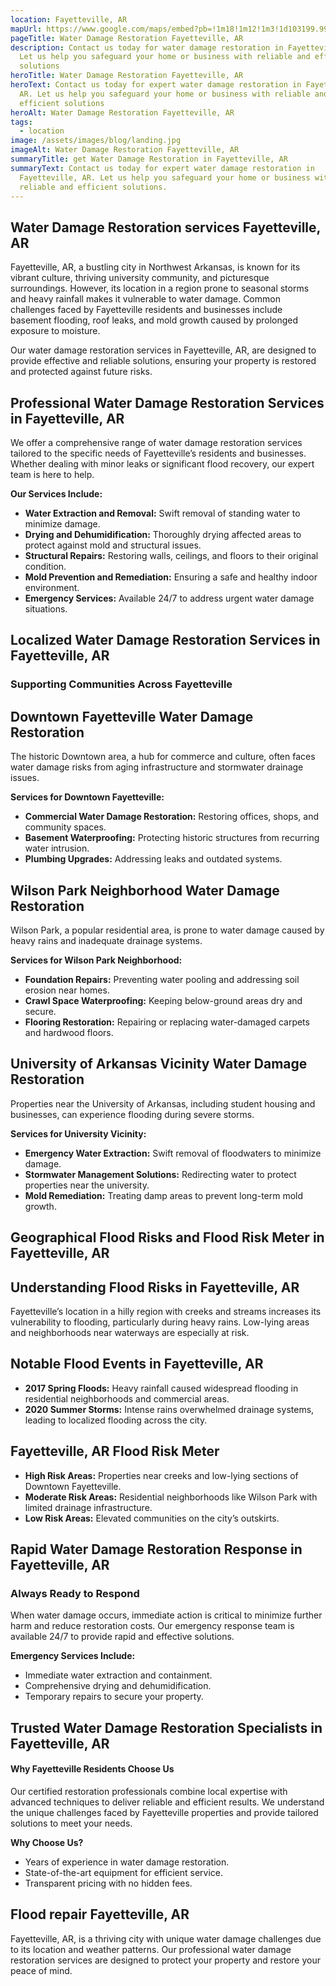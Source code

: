 ```yaml
---
location: Fayetteville, AR
mapUrl: https://www.google.com/maps/embed?pb=!1m18!1m12!1m3!1d103199.99527967288!2d-94.2448523498464!3d36.06910768370527!2m3!1f0!2f0!3f0!3m2!1i1024!2i768!4f13.1!3m3!1m2!1s0x87c96f7b2fb53e9d%3A0x4519f069fcb4c8cf!2sFayetteville%2C%20AR!5e0!3m2!1sen!2sus!4v1735880987051!5m2!1sen!2sus
pageTitle: Water Damage Restoration Fayetteville, AR
description: Contact us today for water damage restoration in Fayetteville, AR.
  Let us help you safeguard your home or business with reliable and efficient
  solutions
heroTitle: Water Damage Restoration Fayetteville, AR
heroText: Contact us today for expert water damage restoration in Fayetteville,
  AR. Let us help you safeguard your home or business with reliable and
  efficient solutions
heroAlt: Water Damage Restoration Fayetteville, AR
tags:
  - location
image: /assets/images/blog/landing.jpg
imageAlt: Water Damage Restoration Fayetteville, AR
summaryTitle: get Water Damage Restoration in Fayetteville, AR
summaryText: Contact us today for expert water damage restoration in
  Fayetteville, AR. Let us help you safeguard your home or business with
  reliable and efficient solutions.
---
```

## Water Damage Restoration services Fayetteville, AR

Fayetteville, AR, a bustling city in Northwest Arkansas, is known for its vibrant culture, thriving university community, and picturesque surroundings. However, its location in a region prone to seasonal storms and heavy rainfall makes it vulnerable to water damage. Common challenges faced by Fayetteville residents and businesses include basement flooding, roof leaks, and mold growth caused by prolonged exposure to moisture.

Our water damage restoration services in Fayetteville, AR, are designed to provide effective and reliable solutions, ensuring your property is restored and protected against future risks.

## Professional Water Damage Restoration Services in Fayetteville, AR

We offer a comprehensive range of water damage restoration services tailored to the specific needs of Fayetteville’s residents and businesses. Whether dealing with minor leaks or significant flood recovery, our expert team is here to help.

**Our Services Include:**

* **Water Extraction and Removal:** Swift removal of standing water to minimize damage.
* **Drying and Dehumidification:** Thoroughly drying affected areas to protect against mold and structural issues.
* **Structural Repairs:** Restoring walls, ceilings, and floors to their original condition.
* **Mold Prevention and Remediation:** Ensuring a safe and healthy indoor environment.
* **Emergency Services:** Available 24/7 to address urgent water damage situations.

## Localized Water Damage Restoration Services in Fayetteville, AR

### Supporting Communities Across Fayetteville

## Downtown Fayetteville Water Damage Restoration

The historic Downtown area, a hub for commerce and culture, often faces water damage risks from aging infrastructure and stormwater drainage issues.

**Services for Downtown Fayetteville:**

* **Commercial Water Damage Restoration:** Restoring offices, shops, and community spaces.
* **Basement Waterproofing:** Protecting historic structures from recurring water intrusion.
* **Plumbing Upgrades:** Addressing leaks and outdated systems.

## Wilson Park Neighborhood Water Damage Restoration

Wilson Park, a popular residential area, is prone to water damage caused by heavy rains and inadequate drainage systems.

**Services for Wilson Park Neighborhood:**

* **Foundation Repairs:** Preventing water pooling and addressing soil erosion near homes.
* **Crawl Space Waterproofing:** Keeping below-ground areas dry and secure.
* **Flooring Restoration:** Repairing or replacing water-damaged carpets and hardwood floors.

## University of Arkansas Vicinity Water Damage Restoration

Properties near the University of Arkansas, including student housing and businesses, can experience flooding during severe storms.

**Services for University Vicinity:**

* **Emergency Water Extraction:** Swift removal of floodwaters to minimize damage.
* **Stormwater Management Solutions:** Redirecting water to protect properties near the university.
* **Mold Remediation:** Treating damp areas to prevent long-term mold growth.

## Geographical Flood Risks and Flood Risk Meter in Fayetteville, AR

## Understanding Flood Risks in Fayetteville, AR

Fayetteville’s location in a hilly region with creeks and streams increases its vulnerability to flooding, particularly during heavy rains. Low-lying areas and neighborhoods near waterways are especially at risk.

## Notable Flood Events in Fayetteville, AR

* **2017 Spring Floods:** Heavy rainfall caused widespread flooding in residential neighborhoods and commercial areas.
* **2020 Summer Storms:** Intense rains overwhelmed drainage systems, leading to localized flooding across the city.

## Fayetteville, AR Flood Risk Meter

* **High Risk Areas:** Properties near creeks and low-lying sections of Downtown Fayetteville.
* **Moderate Risk Areas:** Residential neighborhoods like Wilson Park with limited drainage infrastructure.
* **Low Risk Areas:** Elevated communities on the city’s outskirts.

## Rapid Water Damage Restoration Response in Fayetteville, AR

### Always Ready to Respond

When water damage occurs, immediate action is critical to minimize further harm and reduce restoration costs. Our emergency response team is available 24/7 to provide rapid and effective solutions.

**Emergency Services Include:**

* Immediate water extraction and containment.
* Comprehensive drying and dehumidification.
* Temporary repairs to secure your property.

## Trusted Water Damage Restoration Specialists in Fayetteville, AR

#### Why Fayetteville Residents Choose Us

Our certified restoration professionals combine local expertise with advanced techniques to deliver reliable and efficient results. We understand the unique challenges faced by Fayetteville properties and provide tailored solutions to meet your needs.

**Why Choose Us?**

* Years of experience in water damage restoration.
* State-of-the-art equipment for efficient service.
* Transparent pricing with no hidden fees.

## Flood repair Fayetteville, AR

Fayetteville, AR, is a thriving city with unique water damage challenges due to its location and weather patterns. Our professional water damage restoration services are designed to protect your property and restore your peace of mind.
